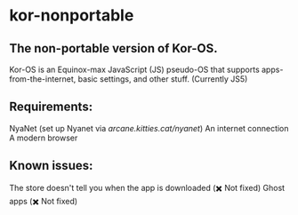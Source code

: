 # kor-nonportable

## The non-portable version of Kor-OS.

Kor-OS is an Equinox-max JavaScript (JS) pseudo-OS that supports apps-from-the-internet, basic settings, and other stuff.  (Currently JS5)

## Requirements:
NyaNet (set up Nyanet via *arcane.kitties.cat/nyanet*)
An internet connection
A modern browser

## Known issues:

The store doesn't tell you when the app is downloaded (✖️ Not fixed)
Ghost apps (✖️ Not fixed)
